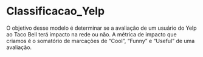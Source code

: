 # Classificacao_Yelp
O objetivo desse modelo é determinar se a avaliação de um usuário do Yelp ao Taco Bell terá impacto na rede ou não. A métrica de impacto que criamos é o somatório de marcações de “Cool”, “Funny” e “Useful” de uma avaliação.
